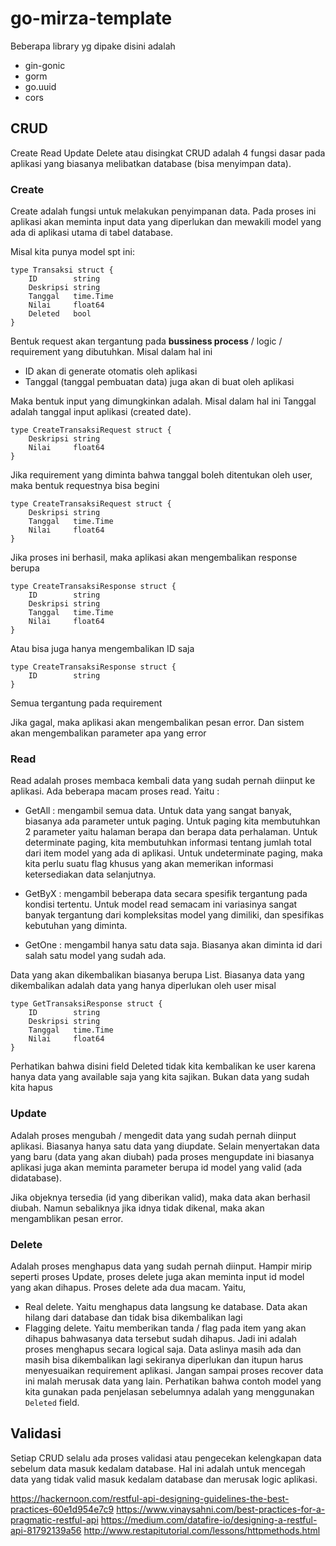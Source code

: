 # go-mirza-template


Beberapa library yg dipake disini adalah

- gin-gonic
- gorm
- go.uuid
- cors


## CRUD
Create Read Update Delete atau disingkat CRUD adalah 4 fungsi dasar pada aplikasi yang biasanya melibatkan database (bisa menyimpan data). 

### Create
Create adalah fungsi untuk melakukan penyimpanan data. Pada proses ini aplikasi akan meminta input data yang diperlukan dan mewakili model yang ada di aplikasi utama di tabel database. 

Misal kita punya model spt ini: 

```
type Transaksi struct {
	ID        string    
	Deskripsi string    
	Tanggal   time.Time 
	Nilai     float64
	Deleted   bool  
}
```

Bentuk request akan tergantung pada **bussiness process** / logic / requirement yang dibutuhkan. Misal dalam hal ini
- ID akan di generate otomatis oleh aplikasi
- Tanggal (tanggal pembuatan data) juga akan di buat oleh aplikasi

Maka bentuk input yang dimungkinkan adalah. Misal dalam hal ini Tanggal adalah tanggal input aplikasi (created date).

```
type CreateTransaksiRequest struct {
	Deskripsi string
	Nilai     float64   
}
```

Jika requirement yang diminta bahwa tanggal boleh ditentukan oleh user, maka bentuk requestnya bisa begini

```
type CreateTransaksiRequest struct {
	Deskripsi string    
	Tanggal   time.Time 
	Nilai     float64   
}
```

Jika proses ini berhasil, maka aplikasi akan mengembalikan response berupa

```
type CreateTransaksiResponse struct {
	ID        string    
	Deskripsi string    
	Tanggal   time.Time 
	Nilai     float64   
}
```

Atau bisa juga hanya mengembalikan ID saja

```
type CreateTransaksiResponse struct {
	ID        string 
}
```

Semua tergantung pada requirement

Jika gagal, maka aplikasi akan mengembalikan pesan error. Dan sistem akan mengembalikan parameter apa yang error

### Read
Read adalah proses membaca kembali data yang sudah pernah diinput ke aplikasi. Ada beberapa macam proses read. Yaitu :
- GetAll : mengambil semua data. Untuk data yang sangat banyak, biasanya ada parameter untuk paging. Untuk paging kita membutuhkan 2 parameter yaitu halaman berapa dan berapa data perhalaman. Untuk determinate paging, kita membutuhkan informasi tentang jumlah total dari item model yang ada di aplikasi. Untuk undeterminate paging, maka kita perlu suatu flag khusus yang akan memerikan informasi ketersediakan data selanjutnya.

- GetByX : mengambil beberapa data secara spesifik tergantung pada kondisi tertentu. Untuk model read semacam ini variasinya sangat banyak tergantung dari kompleksitas model yang dimiliki, dan spesifikas kebutuhan yang diminta.

- GetOne : mengambil hanya satu data saja. Biasanya akan diminta id dari salah satu model yang sudah ada.

Data yang akan dikembalikan biasanya berupa List. Biasanya data yang dikembalikan adalah data yang hanya diperlukan oleh user misal

```
type GetTransaksiResponse struct {
	ID        string    
	Deskripsi string    
	Tanggal   time.Time 
	Nilai     float64
}
```

Perhatikan bahwa disini field Deleted tidak kita kembalikan ke user karena hanya data yang available saja yang kita sajikan. Bukan data yang sudah kita hapus

### Update
Adalah proses mengubah / mengedit data yang sudah pernah diinput aplikasi. Biasanya hanya satu data yang diupdate. Selain menyertakan data yang baru (data yang akan diubah) pada proses mengupdate ini biasanya aplikasi juga akan meminta parameter berupa id model yang valid (ada didatabase).

Jika objeknya tersedia (id yang diberikan valid), maka data akan berhasil diubah. Namun sebaliknya jika idnya tidak dikenal, maka akan mengamblikan pesan error.

### Delete
Adalah proses menghapus data yang sudah pernah diinput. Hampir mirip seperti proses Update, proses delete juga akan meminta input id model yang akan dihapus. Proses delete ada dua macam. Yaitu, 
- Real delete. Yaitu menghapus data langsung ke database. Data akan hilang dari database dan tidak bisa dikembalikan lagi
- Flagging delete. Yaitu memberikan tanda / flag pada item yang akan dihapus bahwasanya data tersebut sudah dihapus. Jadi ini adalah proses menghapus secara logical saja. Data aslinya masih ada dan masih bisa dikembalikan lagi sekiranya diperlukan dan itupun harus menyesuaikan requirement aplikasi. Jangan sampai proses recover data ini malah merusak data yang lain. Perhatikan bahwa contoh model yang kita gunakan pada penjelasan sebelumnya adalah yang menggunakan `Deleted` field.


## Validasi

Setiap CRUD selalu ada proses validasi atau pengecekan kelengkapan data sebelum data masuk kedalam database. Hal ini adalah untuk mencegah data yang tidak valid masuk kedalam database dan merusak logic aplikasi.



https://hackernoon.com/restful-api-designing-guidelines-the-best-practices-60e1d954e7c9
https://www.vinaysahni.com/best-practices-for-a-pragmatic-restful-api
https://medium.com/datafire-io/designing-a-restful-api-81792139a56
http://www.restapitutorial.com/lessons/httpmethods.html

